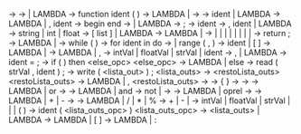 <prog> -> <funcao> <RestoFuncoes>
<RestoFuncoes> -> <funcao> <RestoFuncoes> | LAMBDA
<funcao> -> function ident ( <params> ) <tipoResultado> <corpo>
<tipoResultado> -> LAMBDA | -> <tipo>
<params> -> <tipo> ident <restoParams> | LAMBDA
<restoParams> -> LAMBDA | , <tipo> ident <restoParams> 
<corpo> -> begin <declaracoes> <calculo> end
<declaracoes> -> <declara> <declaracoes> | LAMBDA
<declara> -> <tipo> <idents> ;
<idents> -> ident <restoIdents> 
<restoIdents> -> , ident <restoIdents> | LAMBDA 
<tipo> -> string <opcLista> | int <opcLista> | float <opcLista> 
<opcLista> -> [ list ] | LAMBDA
<calculo> -> LAMBDA | <com> <calculo>
<com> -> <atrib> | <if> | <leitura> | <escrita> | <bloco> | <for> | <while> | <retorna> | <call> 
<retorna> -> return <expOpc> ;
<expOpc> -> LAMBDA | <exp>
<while> -> while ( <exp> ) <com>
<for> -> for ident in <range> do <com>
<range> -> <lista> | range ( <exp> , <exp> <opcRange> )
<lista> -> ident <opcIndice> | [ <elemLista> ]
<elemLista> -> LAMBDA | <elem> <restoElemLista>
<restoElemLista> -> LAMBDA | , <elem> <restoElemLista>
<elem> -> intVal | floatVal | strVal | ident 
<opcRange> -> , <exp> | LAMBDA
<atrib> -> ident <opcIndice> = <exp> ;
<if> -> if ( <exp> ) then <com> <else_opc>
<else_opc> -> LAMBDA | else <com> 
<leitura> -> read ( strVal , ident ) ;
<escrita> -> write ( <lista_out> ) ;
<lista_outs> -> <out> <restoLista_outs>
<restoLista_outs> -> LAMBDA | , <out> <restoLista_outs>
<out> -> <exp>
<bloco> -> { <calculo> }
<exp> -> <disj>
<disj> -> <conj> <restoDisj>
<restoDisj> -> LAMBDA | or <conj> <restoDisj>
<conj> -> <nao> <restoConj>
<restoConj> -> LAMBDA | and <nao> <restoConj>
<nao> -> not <nao> | <rel>
<rel> -> <soma> <restoRel>
<restoRel> -> LAMBDA | oprel <soma>
<soma> -> <mult> <restoSoma>
<restoSoma> -> LAMBDA | + <mult> <restoSoma> | - <mult> <restoSoma>
<mult> -> <uno> <restoMult>
<restoMult> -> LAMBDA | / <uno> <restoMult> | * <uno> <restoMult> | % <uno> <restoMult>
<uno> -> + <uno> | - <uno> | <folha>
<folha> -> intVal | floatVal | strVal | <call> | <lista> | ( <exp> ) 
<call> -> ident ( <lista_outs_opc> )
<lista_outs_opc> -> <lista_outs> | LAMBDA
<opcIndice> -> LAMBDA | [ <exp> <restoElem> ]
<restoElem> -> LAMBDA | : <exp>

